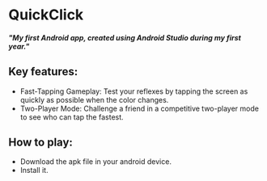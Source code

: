 # QuickClick
#### *"My first Android app, created using Android Studio during my first year."*
## Key features:
* Fast-Tapping Gameplay: Test your reflexes by tapping the screen as quickly as possible when the color changes.
* Two-Player Mode: Challenge a friend in a competitive two-player mode to see who can tap the fastest.


## How to play:
* Download the apk file in your android device.
* Install it.

